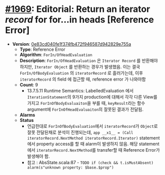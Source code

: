 # [#1969](https://github.com/tc39/ecma262/pull/1969/files): Editorial: Return an iterator *record* for for...in heads [Reference Error]

- **Version**: [0e83cd040fe1f374fb472f946587d942829e755a](https://github.com/tc39/ecma262/commits/0e83cd040fe1f374fb472f946587d942829e755a)
  - **Type**: Reference Error
  - **Algorithm**: `ForIn/OfHeadEvaluation`
  - **Description**: `ForIn/OfHeadEvaluation` 은 `Iterator Record` 를 반환해야 하지만, `Iterator Object` 를 반환하는 경우가 발생했음. 이는 결국 `ForIn/OfBodyEvaluation` 의 `iteratorRecord` 로 흘러가는데, 이후 `iteratorRecord` 의 field 에 접근할 때, reference error 가 나와야함
  - **Count**: 9
    - 13.7.5.11 Runtime Semantics: LabelledEvaluation 에서 `IterationStatement`의 9가지 production에 대해서 각각 다른 View를 가지고 `ForInOfBodyEvaluaiton`을 부를 때, `keyResult`라는 함수 argument에 `ForInOfHeadEvaluaiton`의 잘못된 결과가 전달됨. 
  - **Alarms**
  - **Status**
    - 언급한대로 `ForInOfBodyEvaluation`에서 `iteratorRecord`가 `Object`로 잘못 전달된채로 분석이 진행되는데,
      `app __x1__ = (Call iteratorRecord.NextMethod iteratorRecord.Iterator)` statement에서 property access를 할 때 alarm이 발생하지 않음.
      해당 statement에서 `iteratorRecord.NextMethod`를 transfer할 때 Reference Error가 발생해야 함.
    - 참고 : AbsState.scala:87 - `TODO if (check && t.isMustAbsent) alarm(s"unknown property: $base.$prop")`

